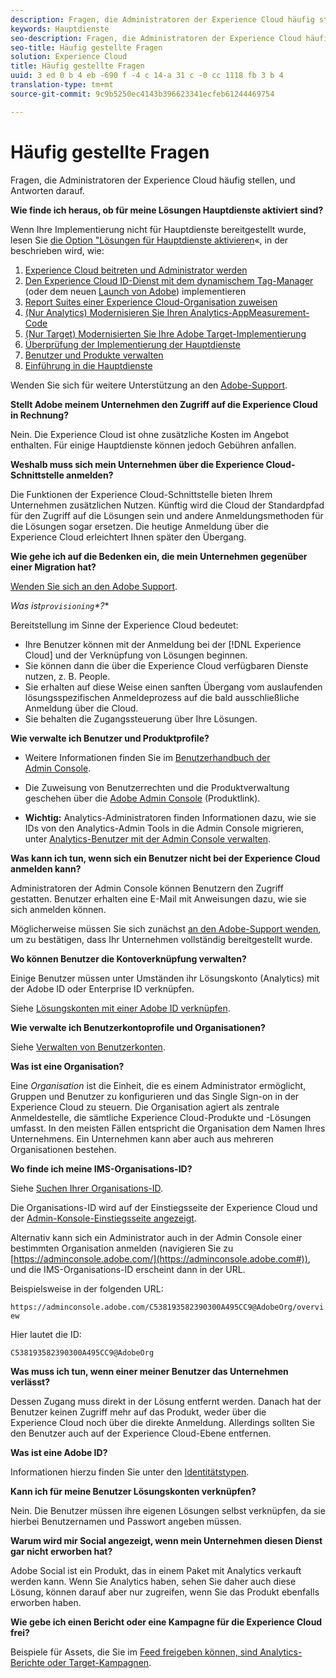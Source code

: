 ```yaml
---
description: Fragen, die Administratoren der Experience Cloud häufig stellen, und Antworten darauf.
keywords: Hauptdienste
seo-description: Fragen, die Administratoren der Experience Cloud häufig stellen, und Antworten darauf.
seo-title: Häufig gestellte Fragen
solution: Experience Cloud
title: Häufig gestellte Fragen
uuid: 3 ed 0 b 4 eb -690 f -4 c 14-a 31 c -0 cc 1118 fb 3 b 4
translation-type: tm+mt
source-git-commit: 9c9b5250ec4143b396623341ecfeb61244469754

---
```



# Häufig gestellte Fragen

Fragen, die Administratoren der Experience Cloud häufig stellen, und Antworten darauf.

**Wie finde ich heraus, ob für meine Lösungen Hauptdienste aktiviert sind?**

Wenn Ihre Implementierung nicht für Hauptdienste bereitgestellt wurde, lesen Sie [die Option &quot;Lösungen für Hauptdienste aktivieren](../core-services/core-services.md#concept_07ED1D5C64234E77976E6D572E78FB9C)«, in der beschrieben wird, wie:


1. [Experience Cloud beitreten und Administrator werden](../core-services/core-services.md#section_2423F0BD3DF642658103310EE5EA6154)
1. [Den Experience Cloud ID-Dienst mit dem dynamischem Tag-Manager](../core-services/core-services.md#section_3C9F6DF37C654D939625BB4D485E4354) (oder dem neuen [Launch von Adobe](https://marketing.adobe.com/resources/help/en_US/experience-cloud/launch/)) implementieren
1. [Report Suites einer Experience Cloud-Organisation zuweisen](../core-services/core-services.md#concept_apg_zq2_rw)
1. [(Nur Analytics) Modernisieren Sie Ihren Analytics-AppMeasurement-Code](../core-services/core-services.md#section_1798D9D0F05C47E29816AC4EEB9A0913)
1. [(Nur Target) Modernisierten Sie Ihre Adobe Target-Implementierung](../core-services/core-services.md#section_C2F4493C7A36406DAE2266B429A4BD24)
1. [Überprüfung der Implementierung der Hauptdienste](../core-services/core-services.md#section_E641782A0F4F44AF8C9C91216BE330D5)
1. [Benutzer und Produkte verwalten](../core-services/core-services.md#section_B6E95F4E0E12483CB9DA99CBC0C5A4AF)
1. [Einführung in die Hauptdienste](../core-services/core-services.md#section_960C06093623462E8EA247B3E97274A1)




Wenden Sie sich für weitere Unterstützung an den [Adobe-Support](https://helpx.adobe.com/marketing-cloud/contact-support.html).

**Stellt Adobe meinem Unternehmen den Zugriff auf die Experience Cloud in Rechnung?**

Nein. Die Experience Cloud ist ohne zusätzliche Kosten im Angebot enthalten. Für einige Hauptdienste können jedoch Gebühren anfallen.

**Weshalb muss sich mein Unternehmen über die Experience Cloud-Schnittstelle anmelden?**

Die Funktionen der Experience Cloud-Schnittstelle bieten Ihrem Unternehmen zusätzlichen Nutzen. Künftig wird die Cloud der Standardpfad für den Zugriff auf die Lösungen sein und andere Anmeldungsmethoden für die Lösungen sogar ersetzen. Die heutige Anmeldung über die Experience Cloud erleichtert Ihnen später den Übergang.

**Wie gehe ich auf die Bedenken ein, die mein Unternehmen gegenüber einer Migration hat?**

[Wenden Sie sich an den Adobe Support](https://helpx.adobe.com/marketing-cloud/contact-support.html).

**Was ist*`provisioning`*?**

Bereitstellung im Sinne der Experience Cloud bedeutet:

* Ihre Benutzer können mit der Anmeldung bei der [!DNL Experience Cloud] und der Verknüpfung von Lösungen beginnen.
* Sie können dann die über die Experience Cloud verfügbaren Dienste nutzen, z. B. People.
* Sie erhalten auf diese Weise einen sanften Übergang vom auslaufenden lösungsspezifischen Anmeldeprozess auf die bald ausschließliche Anmeldung über die Cloud.
* Sie behalten die Zugangssteuerung über Ihre Lösungen.

**Wie verwalte ich Benutzer und Produktprofile?**

* Weitere Informationen finden Sie im [Benutzerhandbuch der Admin Console](https://helpx.adobe.com/enterprise/administering/user-guide.html).

* Die Zuweisung von Benutzerrechten und die Produktverwaltung geschehen über die [Adobe Admin Console](https://adminconsole.adobe.com/enterprise) (Produktlink).

* **Wichtig:** Analytics-Administratoren finden Informationen dazu, wie sie IDs von den Analytics-Admin Tools in die Admin Console migrieren, unter [Analytics-Benutzer mit der Admin Console verwalten](https://marketing.adobe.com/resources/help/en_US/experience-cloud/admin-console/analytics-migration/).

**Was kann ich tun, wenn sich ein Benutzer nicht bei der Experience Cloud anmelden kann?**

Administratoren der Admin Console können Benutzern den Zugriff gestatten. Benutzer erhalten eine E-Mail mit Anweisungen dazu, wie sie sich anmelden können.

Möglicherweise müssen Sie sich zunächst [an den Adobe-Support wenden](https://helpx.adobe.com/marketing-cloud/contact-support.html), um zu bestätigen, dass Ihr Unternehmen vollständig bereitgestellt wurde.

**Wo können Benutzer die Kontoverknüpfung verwalten?**

Einige Benutzer müssen unter Umständen ihr Lösungskonto (Analytics) mit der Adobe ID oder Enterprise ID verknüpfen.

Siehe [Lösungskonten mit einer Adobe ID verknüpfen](../admin-getting-started/organizations.md#task_FD389E78640848919E247AC5E95B8369).

**Wie verwalte ich Benutzerkontoprofile und Organisationen?**

Siehe [Verwalten von Benutzerkonten](../admin-getting-started/organizations.md#topic_C31CB834F109465A82ED57FF0563B3F1).

**Was ist eine Organisation?**

Eine *Organisation* ist die Einheit, die es einem Administrator ermöglicht, Gruppen und Benutzer zu konfigurieren und das Single Sign-on in der Experience Cloud zu steuern. Die Organisation agiert als zentrale Anmeldestelle, die sämtliche Experience Cloud-Produkte und -Lösungen umfasst. In den meisten Fällen entspricht die Organisation dem Namen Ihres Unternehmens. Ein Unternehmen kann aber auch aus mehreren Organisationen bestehen.

**Wo finde ich meine IMS-Organisations-ID?**

Siehe [Suchen Ihrer Organisations-ID](organizations.md).

Die Organisations-ID wird auf der Einstiegsseite der Experience Cloud und der [Admin-Konsole-Einstiegsseite angezeigt](https://adminconsole.adobe.com).

Alternativ kann sich ein Administrator auch in der Admin Console einer bestimmten Organisation anmelden (navigieren Sie zu [https://adminconsole.adobe.com/](https://adminconsole.adobe.com#)), und die IMS-Organisations-ID erscheint dann in der URL.

Beispielsweise in der folgenden URL:

`https://adminconsole.adobe.com/C538193582390300A495CC9@AdobeOrg/overview`

Hier lautet die ID:

`C538193582390300A495CC9@AdobeOrg`

**Was muss ich tun, wenn einer meiner Benutzer das Unternehmen verlässt?**

Dessen Zugang muss direkt in der Lösung entfernt werden. Danach hat der Benutzer keinen Zugriff mehr auf das Produkt, weder über die Experience Cloud noch über die direkte Anmeldung. Allerdings sollten Sie den Benutzer auch auf der Experience Cloud-Ebene entfernen.

**Was ist eine Adobe ID?**

Informationen hierzu finden Sie unter den [Identitätstypen](https://helpx.adobe.com/enterprise/help/identity.html).

**Kann ich für meine Benutzer Lösungskonten verknüpfen?**

Nein. Die Benutzer müssen ihre eigenen Lösungen selbst verknüpfen, da sie hierbei Benutzernamen und Passwort angeben müssen.

**Warum wird mir Social angezeigt, wenn mein Unternehmen diesen Dienst gar nicht erworben hat?**

Adobe Social ist ein Produkt, das in einem Paket mit Analytics verkauft werden kann. Wenn Sie Analytics haben, sehen Sie daher auch diese Lösung, können darauf aber nur zugreifen, wenn Sie das Produkt ebenfalls erworben haben.

**Wie gebe ich einen Bericht oder eine Kampagne für die Experience Cloud frei?**

Beispiele für Assets, die Sie im [Feed freigeben können, sind Analytics-Berichte oder Target-Kampagnen](../feed.md#concept_9256B8768A294009A777282DD8719213).
